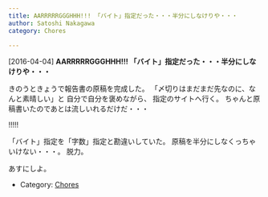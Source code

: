 ```yaml
---
title: AARRRRRGGGHHH!!! 「バイト」指定だった・・・半分にしなけりや・・・
author: Satoshi Nakagawa
category: Chores

---
```


[2016-04-04] **AARRRRRGGGHHH!!! 「バイト」指定だった・・・半分にしなけりや・・・** 

 きのうときょうで報告書の原稿を完成した。
「〆切りはまだまだ先なのに、なんと素晴しい」と
自分で自分を褒めながら、
指定のサイトへ行く。
ちゃんと原稿書いたのであとは流しいれるだけだ・・・

 !!!!!

 「バイト」指定を「字数」指定と勘違いしていた。
原稿を半分にしなくっちゃいけない・・・。
脱力。

 あすにしよ。

- Category: [Chores](https://merapano.github.io/categories.html#Chores)

